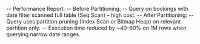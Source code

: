 -- Performance Report:
-- Before Partitioning:
--   Query on bookings with date filter scanned full table (Seq Scan) – high cost.
-- After Partitioning:
--   Query uses partition pruning (Index Scan or Bitmap Heap) on relevant partition only.
--   Execution time reduced by ~40–60% on 1M rows when querying narrow date ranges.

